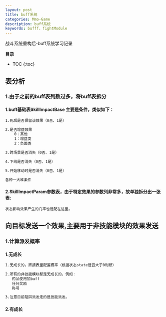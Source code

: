 ```yaml
---
layout: post
title: buff系统
categories: Mmo-Game
description: buff系统
keywords: bufff，fightModule
---
```


战斗系统重构后-buff系统学习记录

**目录**

* TOC
{:toc}

## 表分析

### 1.由于之前的buff表列数过多，将buff表拆分

#### 1.buff基础表SkillImpactBase 主要是条件，类似如下：

```sh
1.死后是否保留该效果（0否、1是）

2.是否增益效果
    0：其他
    1：增益类
    2：负面类

3.跨场景是否消失（0否、1是）

4.下线是否消失（0否、1是）

5.开始移动时是否消失（0否、1是）

各种一大堆条件
```

#### 2.SkillImpactParam参数表，由于特定效果的参数列非常多，故单独拆分出一张表:

```sh
状态影响效果产生的几率也是配在这里。
```

## 向目标发送一个效果,主要用于非技能模块的效果发送

### 1.计算派发概率

#### 1.无成长

```sh
1.无成长的，直接表里配置概率（根据状态state是否大于0判断）

2.所有的非技能模块都是无成长的，例如：
   药品使用加buff
   任何奖励
   称号

3.注意目前陷阱派发走的是技能派发。
```

#### 2.有成长

